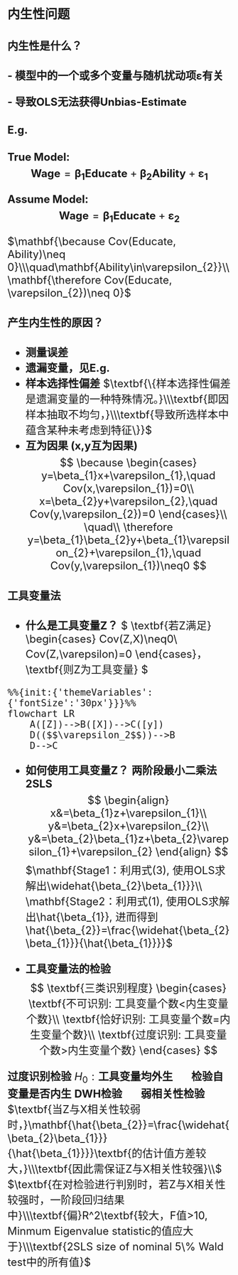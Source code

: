 <font size=5>

### $\textbf{内生性问题}$
#### $\textbf{内生性是什么？}$
$\textbf{- 模型中的一个或多个变量与随机扰动项}\mathbf{\varepsilon}\textbf{有关}$

$\textbf{- 导致OLS无法获得Unbias-Estimate}$

#### $\textbf{E.g.}$
$\textbf{True Model: }$
$$\textbf{Wage} = \mathbf{\beta_{1}}\textbf{Educate}+\mathbf{\beta_{2}}\textbf{Ability}+\mathbf{\varepsilon_{1}}$$

$\textbf{Assume Model: }$
$$\textbf{Wage} = \mathbf{\beta_{1}}\textbf{Educate}+\mathbf{\varepsilon_{2}}$$

$\mathbf{\because Cov(Educate, Ability)\neq 0}\\\quad\mathbf{Ability\in\varepsilon_{2}}\\
\mathbf{\therefore Cov(Educate, \varepsilon_{2})\neq 0}$

#### $\textbf{产生内生性的原因？}$
- $\textbf{测量误差}$
$\quad$
- $\textbf{遗漏变量，见E.g.}$
$\quad$
- $\textbf{样本选择性偏差}$
$\textbf{\{样本选择性偏差是遗漏变量的一种特殊情况。}\\\textbf{即因样本抽取不均匀，}\\\textbf{导致所选样本中蕴含某种未考虑到特征\}}$
$\quad$
- $\textbf{互为因果 (x,y互为因果)}$
$$
\because
\begin{cases}
y=\beta_{1}x+\varepsilon_{1},\quad Cov(x,\varepsilon_{1})=0\\
x=\beta_{2}y+\varepsilon_{2},\quad Cov(y,\varepsilon_{2})=0
\end{cases}\\
\quad\\
\therefore y=\beta_{1}\beta_{2}y+\beta_{1}\varepsilon_{2}+\varepsilon_{1},\quad Cov(y,\varepsilon_{1})\neq0
$$

#### $\textbf{工具变量法}$
- $\textbf{什么是工具变量Z？}$
  $
  \textbf{若Z满足}
  \begin{cases}
  Cov(Z,X)\neq0\\
  Cov(Z,\varepsilon)=0
  \end{cases}，
  \textbf{则Z为工具变量}
  $

```mermaid
%%{init:{'themeVariables':{'fontSize':'30px'}}}%%
flowchart LR
    A([Z])-->B([X])-->C([y])
    D(($$\varepsilon_2$$))-->B
    D-->C
```
- $\textbf{如何使用工具变量Z？}$
$\textbf{两阶段最小二乘法 2SLS}$
$$
\begin{align}
x&=\beta_{1}z+\varepsilon_{1}\\
y&=\beta_{2}x+\varepsilon_{2}\\
y&=\beta_{2}\beta_{1}z+\beta_{2}\varepsilon_{1}+\varepsilon_{2}
\end{align}
$$
$\mathbf{Stage1：利用式(3), 使用OLS求解出\widehat{\beta_{2}\beta_{1}}}\\
 \mathbf{Stage2：利用式(1), 使用OLS求解出\hat{\beta_{1}}, 进而得到\hat{\beta_{2}}=\frac{\widehat{\beta_{2}\beta_{1}}}{\hat{\beta_{1}}}}$

- $\textbf{工具变量法的检验}$
$$
\textbf{三类识别程度}
\begin{cases}
\textbf{不可识别: 工具变量个数<内生变量个数}\\
\textbf{恰好识别: 工具变量个数=内生变量个数}\\
\textbf{过度识别: 工具变量个数>内生变量个数}
\end{cases}
$$

$\textbf{过度识别检验}$
$H_0:\textbf{工具变量均外生}$
$\quad$
$\textbf{检验自变量是否内生}$
$\textbf{DWH检验}$
$\quad$
$\textbf{弱相关性检验}$
$\textbf{当Z与X相关性较弱时，}\mathbf{\hat{\beta_{2}}=\frac{\widehat{\beta_{2}\beta_{1}}}{\hat{\beta_{1}}}}\textbf{的估计值方差较大，}\\\textbf{因此需保证Z与X相关性较强}\\$
$\textbf{在对检验进行判别时，若Z与X相关性较强时，一阶段回归结果中}\\\textbf{偏}R^2\textbf{较大，F值>10, Minmum Eigenvalue statistic的值应大于}\\\textbf{2SLS size of nominal 5\% Wald test中的所有值}$
